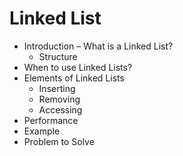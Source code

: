 # Linked List

* Introduction – What is a Linked List?
    * Structure
* When to use Linked Lists?
* Elements of Linked Lists
    * Inserting 
    * Removing 
    * Accessing 
* Performance
* Example
* Problem to Solve